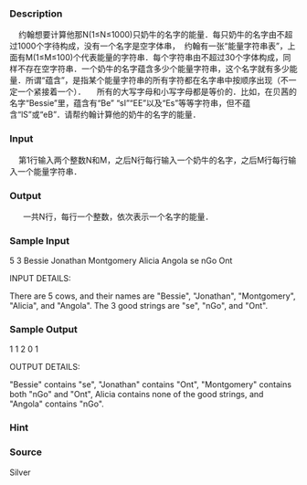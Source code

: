 
### Description
    约翰想要计算他那N(1≤N≤1000)只奶牛的名字的能量．每只奶牛的名字由不超过1000个字待构成，没有一个名字是空字体串，  约翰有一张“能量字符串表”，上面有M(1≤M≤100)个代表能量的字符串．每个字符串由不超过30个字体构成，同样不存在空字符串．一个奶牛的名字蕴含多少个能量字符串，这个名字就有多少能量．所谓“蕴含”，是指某个能量字符串的所有字符都在名字串中按顺序出现（不一定一个紧接着一个）．
    所有的大写字母和小写字母都是等价的．比如，在贝茜的名字“Bessie”里，蕴含有“Be”
“sI”“EE”以及“Es”等等字符串，但不蕴含“lS”或“eB”．请帮约翰计算他的奶牛的名字的能量．
### Input
    第1行输入两个整数N和M，之后N行每行输入一个奶牛的名字，之后M行每行输入一个能量字符串．
### Output
 
    一共N行，每行一个整数，依次表示一个名字的能量．
### Sample Input
5 3
Bessie
Jonathan
Montgomery
Alicia
Angola
se
nGo
Ont

INPUT DETAILS:

There are 5 cows, and their names are "Bessie", "Jonathan",
"Montgomery", "Alicia", and "Angola". The 3 good strings are "se",
"nGo", and "Ont".




### Sample Output
1
1
2
0
1

OUTPUT DETAILS:

"Bessie" contains "se", "Jonathan" contains "Ont", "Montgomery" contains
both "nGo" and "Ont", Alicia contains none of the good strings, and
"Angola" contains "nGo".


### Hint

### Source
Silver
